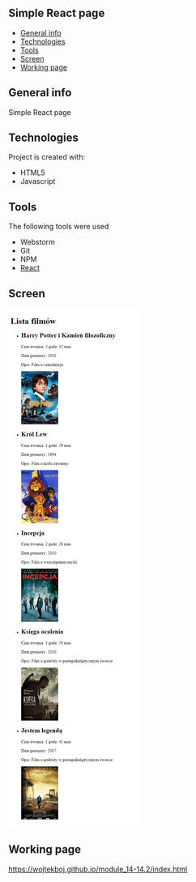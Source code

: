 ## Simple React page
* [General info](#general-info)
* [Technologies](#technologies)
* [Tools](#tools)
* [Screen](#screen)
* [Working page](#working-page)

## General info
Simple React page

## Technologies
Project is created with:
* HTML5
* Javascript

## Tools
The following tools were used
* Webstorm
* Git
* NPM
* <a href="https://reactjs.org/">React</a>

## Screen 
![Screen](https://github.com/wojtekboj/module_14-14.2/blob/master/images/screencapture.png)

## Working page
https://wojtekboj.github.io/module_14-14.2/index.html